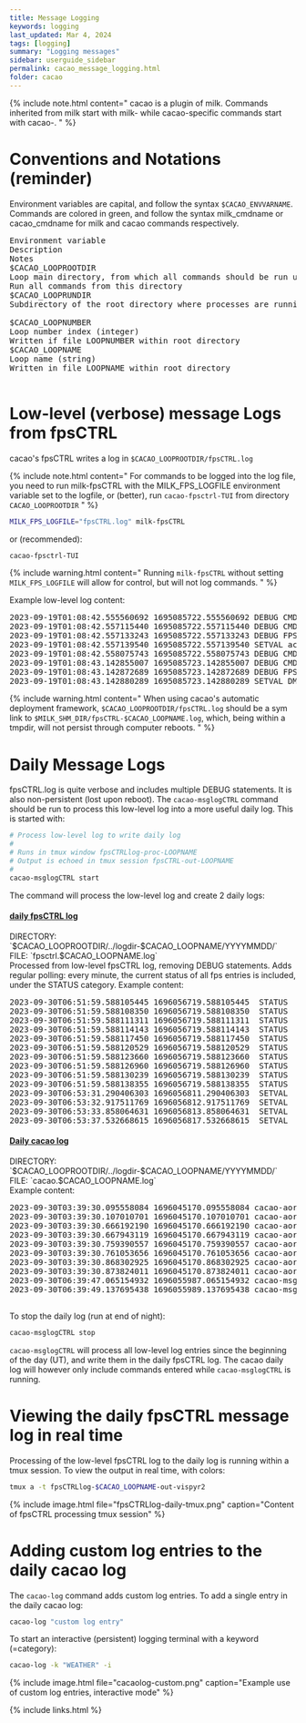 ```yaml
---
title: Message Logging
keywords: logging
last_updated: Mar 4, 2024
tags: [logging]
summary: "Logging messages"
sidebar: userguide_sidebar
permalink: cacao_message_logging.html
folder: cacao
---
```


{% include note.html content="
cacao is a plugin of milk. Commands inherited from milk start with milk- while cacao-specific commands start with cacao-.
" %}

# Conventions and Notations (reminder)

Environment variables are capital, and follow the syntax `$CACAO_ENVVARNAME`.  Commands are colored in green, and follow the syntax milk_cmdname or cacao_cmdname for milk and cacao commands respectively.

<pre>
Environment variable
Description
Notes
$CACAO_LOOPROOTDIR
Loop main directory, from which all commands should be run unless otherwise noted.
Run all commands from this directory
$CACAO_LOOPRUNDIR
Subdirectory of the root directory where processes are running.
​
$CACAO_LOOPNUMBER
Loop number index (integer)
Written if file LOOPNUMBER within root directory
$CACAO_LOOPNAME
Loop name (string)
Written in file LOOPNAME within root directory

</pre>




# Low-level (verbose) message Logs from fpsCTRL


cacao's fpsCTRL writes a log in `$CACAO_LOOPROOTDIR/fpsCTRL.log`


{% include note.html content="
For commands to be logged into the log file, you need to run milk-fpsCTRL with the MILK_FPS_LOGFILE environment variable set to the logfile, or (better), run `cacao-fpsctrl-TUI` from directory `CACAO_LOOPROOTDIR`
" %}

~~~bash
MILK_FPS_LOGFILE="fpsCTRL.log" milk-fpsCTRL
~~~
or (recommended):
~~~bash
cacao-fpsctrl-TUI
~~~


{% include warning.html content="
Running `milk-fpsCTRL` without setting `MILK_FPS_LOGFILE` will allow for control, but will not log commands.
" %}

Example low-level log content:

<pre>
2023-09-19T01:08:42.555560692 1695085722.555560692 DEBUG CMDOK "setval acquWFS-2.procinfo.loopcntMax -1" 
2023-09-19T01:08:42.557115440 1695085722.557115440 DEBUG CMDRCV [setval acquWFS-2.WFSnormfloor 1.0] 
2023-09-19T01:08:42.557133243 1695085722.557133243 DEBUG FPS ENTRY FOUND : acquWFS-2.WFSnormfloor 8 26 
2023-09-19T01:08:42.557139540 1695085722.557139540 SETVAL acquWFS-2.WFSnormfloor FLOAT32 1.000000 
2023-09-19T01:08:42.558075743 1695085722.558075743 DEBUG CMDOK "setval acquWFS-2.WFSnormfloor 1.0" 
2023-09-19T01:08:43.142855007 1695085723.142855007 DEBUG CMDRCV [setval DMch2disp-10.option.voltmode OFF] 
2023-09-19T01:08:43.142872689 1695085723.142872689 DEBUG FPS ENTRY FOUND : DMch2disp-10.option.voltmode 4 29 
2023-09-19T01:08:43.142880289 1695085723.142880289 SETVAL DMch2disp-10.option.voltmode ONOFF OFF 
</pre>


{% include warning.html content="
When using cacao's automatic deployment framework, `$CACAO_LOOPROOTDIR/fpsCTRL.log` should be a sym link to `$MILK_SHM_DIR/fpsCTRL-$CACAO_LOOPNAME.log`, which, being within a tmpdir, will not persist through computer reboots.
" %}


# Daily Message Logs

fpsCTRL.log is quite verbose and includes multiple DEBUG statements. It is also non-persistent (lost upon reboot). The `cacao-msglogCTRL` command should be run to process this low-level log into a more useful daily log. This is started with:

~~~bash
# Process low-level log to write daily log
# 
# Runs in tmux window fpsCTRLlog-proc-LOOPNAME
# Output is echoed in tmux session fpsCTRL-out-LOOPNAME
#
cacao-msglogCTRL start
~~~


The command will process the low-level log and create 2 daily logs:


<div class="panel-group" id="accordion">
                    <div class="panel panel-default">
                        <div class="panel-heading">
                            <h4 class="panel-title">
                                <a class="noCrossRef accordion-toggle" data-toggle="collapse" data-parent="#accordion" href="#collapseOne">daily fpsCTRL log</a>
                            </h4>
                        </div>
                        <div id="collapseOne" class="panel-collapse collapse noCrossRef">
                            <div class="panel-body">
DIRECTORY: `$CACAO_LOOPROOTDIR/../logdir-$CACAO_LOOPNAME/YYYYMMDD/`<br>
FILE: `fpsctrl.$CACAO_LOOPNAME.log`<br>
Processed from low-level fpsCTRL log, removing DEBUG statements.
Adds regular polling: every minute, the current status of all fps entries is included, under the STATUS category.
Example content:
<pre>
2023-09-30T06:51:59.588105445 1696056719.588105445  STATUS       simmvmgpu-2.option.axmode UINT32 1
2023-09-30T06:51:59.588108350 1696056719.588108350  STATUS       simmvmgpu-2.option.PROCESS ONOFF OFF
2023-09-30T06:51:59.588111311 1696056719.588111311  STATUS       simmvmgpu-2.option.TRACEMODE ONOFF OFF
2023-09-30T06:51:59.588114143 1696056719.588114143  STATUS       simmvmgpu-2.option.MODENORM ONOFF OFF
2023-09-30T06:51:59.588117450 1696056719.588117450  STATUS       simmvmgpu-2.option.sname_intot STREAMNAME NULL
2023-09-30T06:51:59.588120529 1696056719.588120529  STATUS       simmvmgpu-2.option.sname_refin STREAMNAME NULL
2023-09-30T06:51:59.588123660 1696056719.588123660  STATUS       simmvmgpu-2.option.sname_refout STREAMNAME aol2_simLHSwfsref
2023-09-30T06:51:59.588126960 1696056719.588126960  STATUS       simmvmgpu-2.option.twait UINT64 0
2023-09-30T06:51:59.588130239 1696056719.588130239  STATUS       simmvmgpu-2.option.mmax UINT32 100000
2023-09-30T06:51:59.588138355 1696056719.588138355  STATUS       simmvmgpu-2.option.nmax UINT32 100000
2023-09-30T06:53:31.290406303 1696056811.290406303  SETVAL       mfilt-2.loopZERO ONOFF ON
2023-09-30T06:53:32.917511769 1696056812.917511769  SETVAL       mfilt-2.loopON ONOFF OFF
2023-09-30T06:53:33.858064631 1696056813.858064631  SETVAL       mfilt-2.loopON ONOFF ON
2023-09-30T06:53:37.532668615 1696056817.532668615  SETVAL       mfilt-2.loopgain FLOAT32 0.2
</pre>
                            </div>
                        </div>
                    </div>
                    <!-- /.panel -->
                    <div class="panel panel-default">
                        <div class="panel-heading">
                            <h4 class="panel-title">
                                <a class="noCrossRef accordion-toggle" data-toggle="collapse" data-parent="#accordion" href="#collapseNine">Daily cacao log</a>
                            </h4>
                        </div>
                        <div id="collapseNine" class="panel-collapse collapse">
                            <div class="panel-body">
DIRECTORY: `$CACAO_LOOPROOTDIR/../logdir-$CACAO_LOOPNAME/YYYYMMDD/`<br>
FILE: `cacao.$CACAO_LOOPNAME.log`<br>
Example content:
<pre>
2023-09-30T03:39:30.095558084 1696045170.095558084 cacao-aorun-039-compstrCM cp conf/CMmodesWFS.fits logdir/aol_maps/CMmodesWFS//CMmodesWFS.2023-09-30T03:39:30.074774513Z.fits
2023-09-30T03:39:30.107010701 1696045170.107010701 cacao-aorun-039-compstrCM END
2023-09-30T03:39:30.666192190 1696045170.666192190 cacao-aorun-050-wfs2cmval START
2023-09-30T03:39:30.667943119 1696045170.667943119 cacao-aorun-050-wfs2cmval END
2023-09-30T03:39:30.759390557 1696045170.759390557 cacao-aorun-060-mfilt START
2023-09-30T03:39:30.761053656 1696045170.761053656 cacao-aorun-060-mfilt END
2023-09-30T03:39:30.868302925 1696045170.868302925 cacao-aorun-070-cmval2dm START
2023-09-30T03:39:30.873824011 1696045170.873824011 cacao-aorun-070-cmval2dm END
2023-09-30T06:39:47.065154932 1696055987.065154932 cacao-msglogCTRL START
2023-09-30T06:39:49.137695438 1696055989.137695438 cacao-msglogCTRL END

</pre>
                            </div>
                        </div>
                    </div>
                    <!-- /.panel -->
</div>
<!-- /.panel-group -->


To stop the daily log (run at end of night):
~~~bash
cacao-msglogCTRL stop
~~~
`cacao-msglogCTRL` will process all low-level log entries since the beginning of the day (UT), and write them in the daily fpsCTRL log. The cacao daily log will however only include commands entered while `cacao-msglogCTRL` is running.

# Viewing the daily fpsCTRL message log in real time

Processing of the low-level fpsCTRL log to the daily log is running within a tmux session. To view the output in real time, with colors:

~~~bash
tmux a -t fpsCTRLlog-$CACAO_LOOPNAME-out-vispyr2
~~~

{% include image.html file="fpsCTRLlog-daily-tmux.png" caption="Content of fpsCTRL processing tmux session" %}

# Adding custom log entries to the daily cacao log

The `cacao-log` command adds custom log entries. To add a single entry in the daily cacao log:

~~~bash
cacao-log "custom log entry"
~~~

To start an interactive (persistent) logging terminal with a keyword (=category):

~~~bash
cacao-log -k "WEATHER" -i
~~~

{% include image.html file="cacaolog-custom.png" caption="Example use of custom log entries, interactive mode" %}



{% include links.html %}
